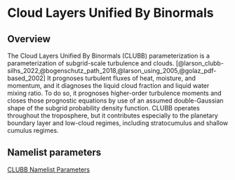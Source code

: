 # Cloud Layers Unified By Binormals

## Overview

The Cloud Layers Unified By Binormals (CLUBB) parameterization is a parameterization of subgrid-scale turbulence and clouds. [@larson_clubb-silhs_2022,@bogenschutz_path_2018,@larson_using_2005,@golaz_pdf-based_2002] It prognoses turbulent fluxes of heat, moisture, and momentum, and it diagnoses the liquid cloud fraction and liquid water mixing ratio.  To do so, it prognoses higher-order turbulence moments and closes those prognostic equations by use of an assumed double-Gaussian shape of the subgrid probability density function.  CLUBB operates throughout the troposphere, but it contributes especially to the planetary boundary layer and low-cloud regimes, including stratocumulus and shallow cumulus regimes.  

## Namelist parameters

[CLUBB Namelist Parameters](../user-guide/namelist_parameters.md#cloud-layers-unified-by-binormals)

